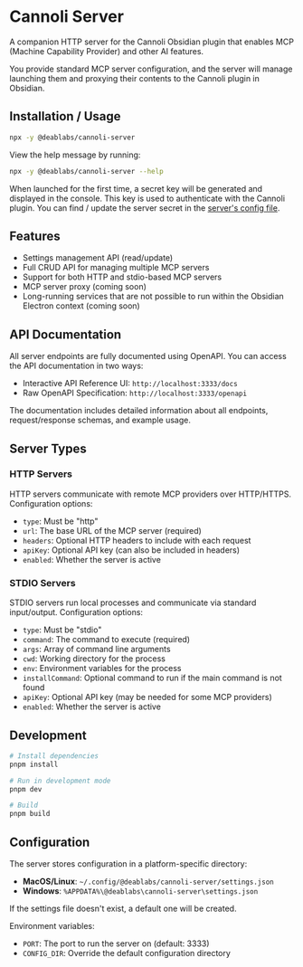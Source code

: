 # Cannoli Server

A companion HTTP server for the Cannoli Obsidian plugin that enables MCP (Machine Capability Provider) and other AI features.

You provide standard MCP server configuration, and the server will manage launching them and proxying their
contents to the Cannoli plugin in Obsidian.

## Installation / Usage

```bash
npx -y @deablabs/cannoli-server
```

View the help message by running:

```bash
npx -y @deablabs/cannoli-server --help
```

When launched for the first time, a secret key will be generated and displayed in the console. This key is used to authenticate with the Cannoli plugin. You can find / update the server secret in the [server's config file](#configuration).

## Features

- Settings management API (read/update)
- Full CRUD API for managing multiple MCP servers
- Support for both HTTP and stdio-based MCP servers
- MCP server proxy (coming soon)
- Long-running services that are not possible to run within the Obsidian Electron context (coming soon)

## API Documentation

All server endpoints are fully documented using OpenAPI. You can access the API documentation in two ways:

- Interactive API Reference UI: `http://localhost:3333/docs`
- Raw OpenAPI Specification: `http://localhost:3333/openapi`

The documentation includes detailed information about all endpoints, request/response schemas, and example usage.

## Server Types

### HTTP Servers

HTTP servers communicate with remote MCP providers over HTTP/HTTPS. Configuration options:

- `type`: Must be "http"
- `url`: The base URL of the MCP server (required)
- `headers`: Optional HTTP headers to include with each request
- `apiKey`: Optional API key (can also be included in headers)
- `enabled`: Whether the server is active

### STDIO Servers

STDIO servers run local processes and communicate via standard input/output. Configuration options:

- `type`: Must be "stdio"
- `command`: The command to execute (required)
- `args`: Array of command line arguments
- `cwd`: Working directory for the process
- `env`: Environment variables for the process
- `installCommand`: Optional command to run if the main command is not found
- `apiKey`: Optional API key (may be needed for some MCP providers)
- `enabled`: Whether the server is active

## Development

```bash
# Install dependencies
pnpm install

# Run in development mode
pnpm dev

# Build
pnpm build
```

## Configuration

The server stores configuration in a platform-specific directory:

- **MacOS/Linux**: `~/.config/@deablabs/cannoli-server/settings.json`
- **Windows**: `%APPDATA%\@deablabs\cannoli-server\settings.json`

If the settings file doesn't exist, a default one will be created.

Environment variables:

- `PORT`: The port to run the server on (default: 3333)
- `CONFIG_DIR`: Override the default configuration directory
